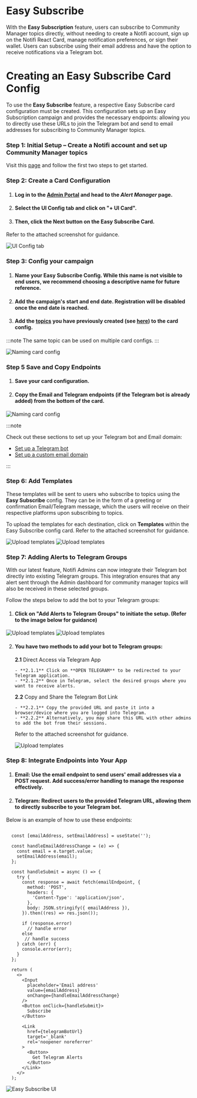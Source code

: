 
# Easy Subscribe
With the **Easy Subscription** feature, users can subscribe to Community Manager topics directly, without needing to create a Notifi account, sign up on the Notifi React Card, manage notification preferences, or sign their wallet. Users can subscribe using their email address and have the option to receive notifications via a Telegram bot.

# Creating an Easy Subscribe Card Config

To use the **Easy Subscribe** feature, a respective Easy Subscribe card configuration must be created. This configuration sets up an Easy Subscription campaign and provides the necessary endpoints: allowing you to directly use these URLs to join the Telegram bot and send to email addresses for subscribing to Community Manager topics.

### Step 1: Initial Setup – Create a Notifi account and set up Community Manager topics
Visit this [page](../create-topics/announcements) and follow the first two steps to get started.

### Step 2: Create a Card Configuration
1. #### Log in to the [Admin Portal](https://admin.notifi.network) and head to the _Alert Manager_ page.
2. #### Select the UI Config tab and click on "+ UI Card".
2. #### Then, click the Next button on the Easy Subscribe Card. 
Refer to the attached screenshot for guidance.

![UI Config tab](/img/easy-subscribe/1.png)

### Step 3: Config your campaign

1. #### Name your Easy Subscribe Config. While this name is not visible to end users, we recommend choosing a descriptive name for future reference.
2. #### Add the campaign's start and end date. Registration will be disabled once the end date is reached.
3. #### Add the [topics](../../integration-overview/alerts-in-depth.md#topic) you have previously created (see [here](../create-topics)) to the card config.

:::note
The same topic can be used on multiple card configs. 
:::

![Naming card config](/img/easy-subscribe/2.png)


### Step 5 Save and Copy Endpoints

1. #### Save your card configuration.
2. #### Copy the Email and Telegram endpoints (if the Telegram bot is already added) from the bottom of the card.


![Naming card config](/img/easy-subscribe/3.png)

:::note

Check out these sections to set up your Telegram bot and Email domain:

- [Set up a Telegram bot](../target-setup/tg-bot)
- [Set up a custom email domain](../target-setup/email-domain)

:::

### Step 6: Add Templates
These templates will be sent to users who subscribe to topics using the **Easy Subscribe** config. They can be in the form of a greeting or confirmation Email/Telegram message, which the users will receive on their respective platforms upon subscribing to topics.

To upload the templates for each destination, click on **Templates** within the Easy Subscribe config card.
Refer to the attached screenshot for guidance.

![Upload templates](/img/easy-subscribe/5.png)
![Upload templates](/img/easy-subscribe/4.png)


### Step 7: Adding Alerts to Telegram Groups
With our latest feature, Notifi Admins can now integrate their Telegram bot directly into existing Telegram groups. This integration ensures that any alert sent through the Admin dashboard for community manager topics will also be received in these selected groups.

Follow the steps below to add the bot to your Telegram groups:
1. #### Click on "Add Alerts to Telegram Groups" to initiate the setup. (Refer to the image below for guidance)

![Upload templates](/img/easy-subscribe/7.png)
![Upload templates](/img/easy-subscribe/9.png)

2. #### You have two methods to add your bot to Telegram groups:

   **2.1** Direct Access via Telegram App
   
       - **2.1.1** Click on **OPEN TELEGRAM** to be redirected to your Telegram application.
       - **2.1.2** Once in Telegram, select the desired groups where you want to receive alerts.

   **2.2** Copy and Share the Telegram Bot Link
   
       - **2.2.1** Copy the provided URL and paste it into a browser/device where you are logged into Telegram.
       - **2.2.2** Alternatively, you may share this URL with other admins to add the bot from their sessions.
    
    Refer to the attached screenshot for guidance.

    ![Upload templates](/img/easy-subscribe/8.png)


### Step 8: Integrate Endpoints into Your App

1. #### Email: Use the email endpoint to send users' email addresses via a POST request. Add success/error handling to manage the response effectively.
2. #### Telegram: Redirect users to the provided Telegram URL, allowing them to directly subscribe to your Telegram bot.

Below is an example of how to use these endpoints:


```tsx

  const [emailAddress, setEmailAddress] = useState('');

  const handleEmailAddressChange = (e) => {
    const email = e.target.value;
    setEmailAddress(email);
  };

  const handleSubmit = async () => {
    try {
      const response = await fetch(emailEndpoint, {
        method: 'POST',
        headers: {
          'Content-Type': 'application/json',
        },
        body: JSON.stringify({ emailAddress }),
      }).then((res) => res.json());

      if (response.error)
        // handle error
      else
       // handle success
    } catch (err) {
      console.error(err);
    }
  };

  return (
    <>      
      <Input
        placeholder='Email address'
        value={emailAddress}
        onChange={handleEmailAddressChange}
      />
      <Button onClick={handleSubmit}>
        Subscribe
      </Button>

      <Link
        href={telegramBotUrl}
        target='_blank'
        rel='noopener noreferrer'
      >
        <Button>
          Get Telegram Alerts
        </Button>
      </Link>
    </>
  );
```

![Easy Subscribe UI](/img/easy-subscribe/6.png)
